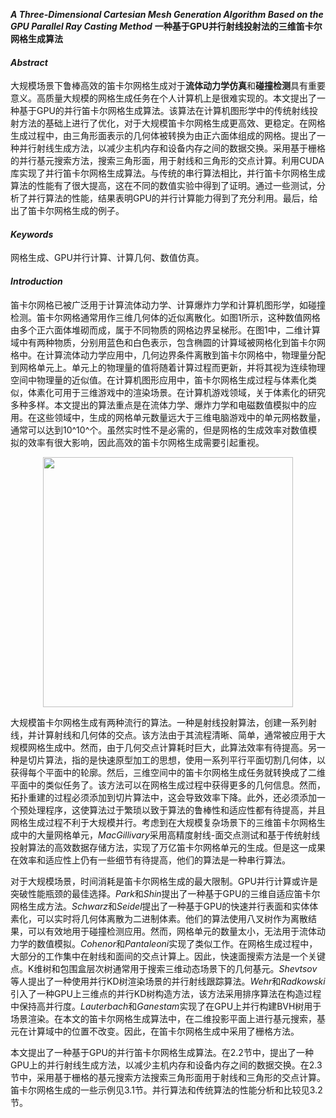 ***A Three-Dimensional Cartesian Mesh Generation Algorithm Based on the GPU Parallel Ray Casting Method***
**一种基于GPU并行射线投射法的三维笛卡尔网格生成算法**

#### *Abstract*

大规模场景下鲁棒高效的笛卡尔网格生成对于**流体动力学仿真**和**碰撞检测**具有重要意义。高质量大规模的网格生成任务在个人计算机上是很难实现的。本文提出了一种基于GPU的并行笛卡尔网格生成算法。该算法在计算机图形学中的传统射线投射方法的基础上进行了优化，对于大规模笛卡尔网格生成更高效、更稳定。在网格生成过程中，由三角形面表示的几何体被转换为由正六面体组成的网格。提出了一种并行射线生成方法，以减少主机内存和设备内存之间的数据交换。采用基于栅格的并行基元搜索方法，搜索三角形面，用于射线和三角形的交点计算。利用CUDA库实现了并行笛卡尔网格生成算法。与传统的串行算法相比，并行笛卡尔网格生成算法的性能有了很大提高，这在不同的数值实验中得到了证明。通过一些测试，分析了并行算法的性能，结果表明GPU的并行计算能力得到了充分利用。最后，给出了笛卡尔网格生成的例子。

#### *Keywords*

网格生成、GPU并行计算、计算几何、数值仿真。

#### *Introduction*

笛卡尔网格已被广泛用于计算流体动力学、计算爆炸力学和计算机图形学，如碰撞检测。笛卡尔网格通常用作三维几何体的近似离散化。如图1所示，这种数值网格由多个正六面体堆砌而成，属于不同物质的网格边界呈梯形。在图1中，二维计算域中有两种物质，分别用蓝色和白色表示，包含椭圆的计算域被网格化到笛卡尔网格中。在计算流体动力学应用中，几何边界条件离散到笛卡尔网格中，物理量分配到网格单元上。单元上的物理量的值将随着计算过程而更新，并将其视为连续物理空间中物理量的近似值。在计算机图形应用中，笛卡尔网格生成过程与体素化类似，体素化可用于三维游戏中的渲染场景。在计算机游戏领域，关于体素化的研究多种多样。本文提出的算法重点是在流体力学、爆炸力学和电磁数值模拟中的应用。在这些领域中，生成的网格单元数量远大于三维电脑游戏中的单元网格数量，通常可以达到10^10^个。虽然实时性不是必需的，但是网格的生成效率对数值模拟的效率有很大影响，因此高效的笛卡尔网格生成需要引起重视。

<div align=center><img width="400" src="/figure1.png"></div> 

大规模笛卡尔网格生成有两种流行的算法。一种是射线投射算法，创建一系列射线，并计算射线和几何体的交点。该方法由于其流程清晰、简单，通常被应用于大规模网格生成中。然而，由于几何交点计算耗时巨大，此算法效率有待提高。另一种是切片算法，指的是快速原型加工的思想，使用一系列平行平面切割几何体，以获得每个平面中的轮廓。然后，三维空间中的笛卡尔网格生成任务就转换成了二维平面中的类似任务了。该方法可以在网格生成过程中获得更多的几何信息。然而，拓扑重建的过程必须添加到切片算法中，这会导致效率下降。此外，还必须添加一个预处理程序，这使算法过于繁琐以致于算法的鲁棒性和适应性都有待提高，并且网格生成过程不利于大规模并行。考虑到在大规模复杂场景下的三维笛卡尔网格生成中的大量网格单元，*MacGillivary*采用高精度射线-面交点测试和基于传统射线投射算法的高效数据存储方法，实现了万亿笛卡尔网格单元的生成。但是这一成果在效率和适应性上仍有一些细节有待提高，他们的算法是一种串行算法。

对于大规模场景，时间消耗是笛卡尔网格生成的最大限制。GPU并行计算或许是突破性能瓶颈的最佳选择。*Park*和*Shin*提出了一种基于GPU的三维自适应笛卡尔网格生成方法。*Schwarz*和*Seidel*提出了一种基于GPU的快速并行表面和实体体素化，可以实时将几何体离散为二进制体素。他们的算法使用八叉树作为离散结果，可以有效地用于碰撞检测应用。然而，网格单元的数量太小，无法用于流体动力学的数值模拟。*Cohenor*和*Pantaleoni*实现了类似工作。在网格生成过程中，大部分的工作集中在射线和面间的交点计算上。因此，快速面搜索方法是一个关键点。K维树和包围盒层次树通常用于搜索三维动态场景下的几何基元。*Shevtsov*等人提出了一种使用并行KD树渲染场景的并行射线跟踪算法。*Wehr*和*Radkowski*引入了一种GPU上三维点的并行KD树构造方法，该方法采用排序算法在构造过程中保持高并行度。*Lauterbach*和*Ganestam*实现了在GPU上并行构建BVH树用于场景渲染。在本文的笛卡尔网格生成算法中，在二维投影平面上进行基元搜索，基元在计算域中的位置不改变。因此，在笛卡尔网格生成中采用了栅格方法。

本文提出了一种基于GPU的并行笛卡尔网格生成算法。在2.2节中，提出了一种GPU上的并行射线生成方法，以减少主机内存和设备内存之间的数据交换。在2.3节中，采用基于栅格的基元搜索方法搜索三角形面用于射线和三角形的交点计算。笛卡尔网格生成的一些示例见3.1节。并行算法和传统算法的性能分析和比较见3.2节。
